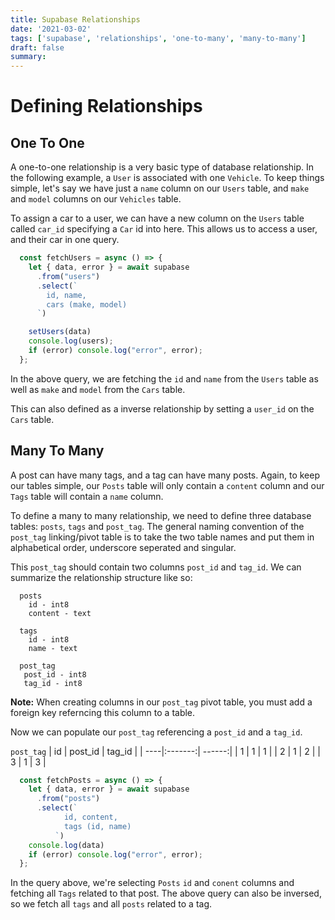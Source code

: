 ```yaml
---
title: Supabase Relationships
date: '2021-03-02'
tags: ['supabase', 'relationships', 'one-to-many', 'many-to-many']
draft: false
summary:
---
```


# Defining Relationships

## One To One
A one-to-one relationship is a very basic type of database relationship. In the following example, a `User` is associated with one `Vehicle`. To keep things simple, let's say we have just a `name` column on our `Users` table, and `make` and `model` columns on our `Vehicles` table.

To assign a car to a user, we can have a new column on the `Users` table called `car_id` specifying a `Car` id into here. This allows us to access a user, and their car in one query.

```javascript
  const fetchUsers = async () => {
    let { data, error } = await supabase
      .from("users")
      .select(`
        id, name,
        cars (make, model)
      `)

    setUsers(data)
    console.log(users);
    if (error) console.log("error", error);
  };
```
In the above query, we are fetching the `id` and `name` from the `Users` table as well as `make` and `model` from the `Cars` table.

This can also defined as a inverse relationship by setting a `user_id` on the `Cars` table.

## Many To Many

A post can have many tags, and a tag can have many posts. Again, to keep our tables simple, our `Posts` table will only contain a `content` column and our `Tags` table will contain a `name` column.

To define a many to many relationship, we need to define three database tables: `posts`, `tags` and `post_tag`. The general naming convention of the `post_tag` linking/pivot table is to take the two table names and put them in alphabetical order, underscore seperated and singular.

This `post_tag` should contain two columns `post_id` and `tag_id`. We can summarize the relationship structure like so:

```
  posts
    id - int8
    content - text

  tags
    id - int8
    name - text

  post_tag
   post_id - int8
   tag_id - int8
```

**Note:** When creating columns in our `post_tag` pivot table, you must add a foreign key referncing this column to a table.

Now we can populate our `post_tag` referencing a `post_id` and a `tag_id`.

`post_tag`
| id  | post_id | tag_id |
| ----|:-------:| ------:|
|  1  |    1    |   1    |
|  2  |    1    |   2    |
|  3  |    1    |   3    |

```javascript
  const fetchPosts = async () => {
    let { data, error } = await supabase
      .from("posts")
      .select(`
            id, content,
            tags (id, name)
          `)
    console.log(data)
    if (error) console.log("error", error);
  };
```
In the query above, we're selecting `Posts` `id` and `conent` columns and fetching all `Tags` related to that post. The above query can also be inversed, so we fetch all `tags` and all `posts` related to a tag.

